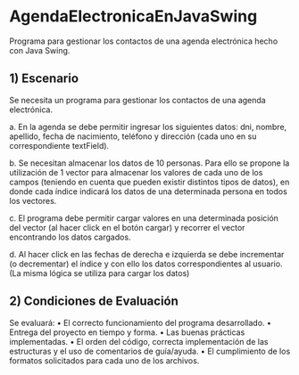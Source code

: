 # AgendaElectronicaEnJavaSwing
Programa para gestionar los contactos de una agenda electrónica hecho con Java Swing.

## 1) Escenario

Se necesita un programa para gestionar los contactos de una agenda electrónica.

a. En la agenda se debe permitir ingresar los siguientes datos: dni, nombre, apellido, fecha de nacimiento, teléfono y dirección (cada uno en su correspondiente textField).

b. Se necesitan almacenar los datos de 10 personas. Para ello se propone la utilización de 1 vector para almacenar los valores de cada uno de los campos (teniendo en cuenta que pueden existir distintos tipos de datos), en donde cada índice indicará los datos de una determinada persona en todos los vectores.

c. El programa debe permitir cargar valores en una determinada posición del vector (al hacer click en el botón cargar) y recorrer el vector encontrando los datos cargados.

d. Al hacer click en las fechas de derecha e izquierda se debe incrementar (o decrementar) el índice y con ello los datos correspondientes al usuario. (La misma lógica se utiliza para cargar los datos)


## 2) Condiciones de Evaluación

Se evaluará:
• El correcto funcionamiento del programa desarrollado.
• Entrega del proyecto en tiempo y forma.
• Las buenas prácticas implementadas.
• El orden del código, correcta implementación de las estructuras y el uso de comentarios de guía/ayuda.
• El cumplimiento de los formatos solicitados para cada uno de los archivos.
